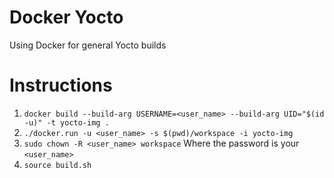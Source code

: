 # Docker Yocto
Using Docker for general Yocto builds

# Instructions
1. `docker build --build-arg USERNAME=<user_name> --build-arg UID="$(id -u)" -t yocto-img .`
2. `./docker.run -u <user_name> -s $(pwd)/workspace -i yocto-img`
3. `sudo chown -R <user_name> workspace` Where the password is your `<user_name>`
4. `source build.sh`
